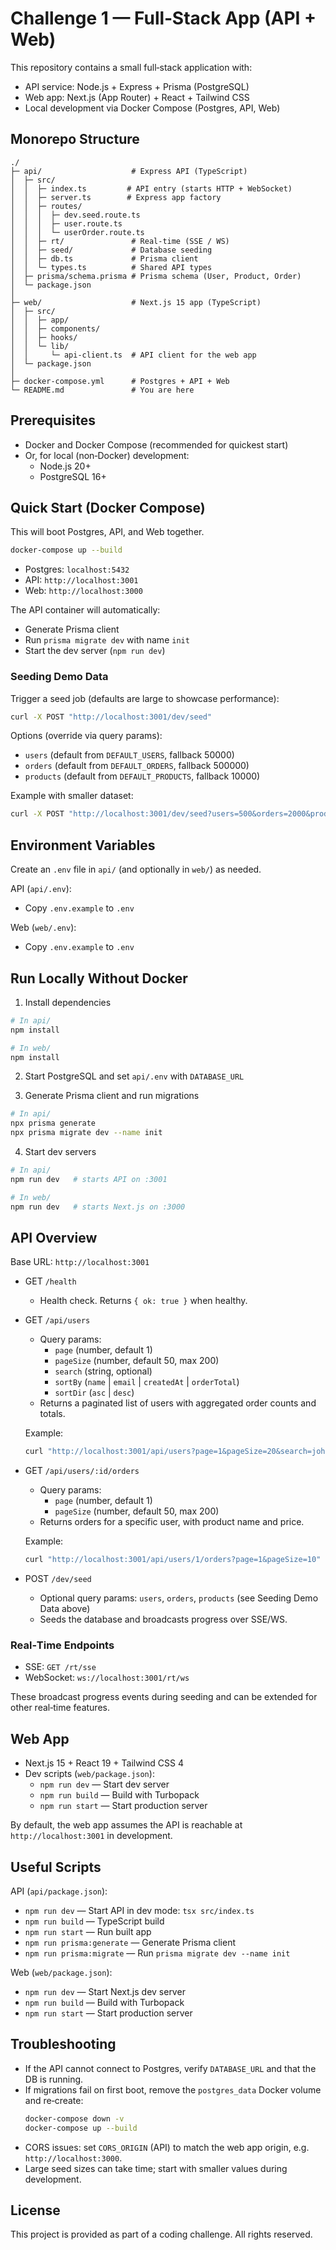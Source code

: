 # Challenge 1 — Full‑Stack App (API + Web)

This repository contains a small full‑stack application with:

- API service: Node.js + Express + Prisma (PostgreSQL)
- Web app: Next.js (App Router) + React + Tailwind CSS
- Local development via Docker Compose (Postgres, API, Web)

## Monorepo Structure

```
./
├─ api/                    # Express API (TypeScript)
│  ├─ src/
│  │  ├─ index.ts         # API entry (starts HTTP + WebSocket)
│  │  ├─ server.ts        # Express app factory
│  │  ├─ routes/
│  │  │  ├─ dev.seed.route.ts
│  │  │  ├─ user.route.ts
│  │  │  └─ userOrder.route.ts
│  │  ├─ rt/               # Real‑time (SSE / WS)
│  │  ├─ seed/             # Database seeding
│  │  ├─ db.ts             # Prisma client
│  │  └─ types.ts          # Shared API types
│  ├─ prisma/schema.prisma # Prisma schema (User, Product, Order)
│  └─ package.json
│
├─ web/                    # Next.js 15 app (TypeScript)
│  ├─ src/
│  │  ├─ app/
│  │  ├─ components/
│  │  ├─ hooks/
│  │  └─ lib/
│  │     └─ api-client.ts  # API client for the web app
│  └─ package.json
│
├─ docker-compose.yml      # Postgres + API + Web
└─ README.md               # You are here
```

## Prerequisites

- Docker and Docker Compose (recommended for quickest start)
- Or, for local (non‑Docker) development:
  - Node.js 20+
  - PostgreSQL 16+

## Quick Start (Docker Compose)

This will boot Postgres, API, and Web together.

```bash
docker-compose up --build
```

- Postgres: `localhost:5432`
- API: `http://localhost:3001`
- Web: `http://localhost:3000`

The API container will automatically:
- Generate Prisma client
- Run `prisma migrate dev` with name `init`
- Start the dev server (`npm run dev`)

### Seeding Demo Data

Trigger a seed job (defaults are large to showcase performance):

```bash
curl -X POST "http://localhost:3001/dev/seed"
```

Options (override via query params):
- `users` (default from `DEFAULT_USERS`, fallback 50000)
- `orders` (default from `DEFAULT_ORDERS`, fallback 500000)
- `products` (default from `DEFAULT_PRODUCTS`, fallback 10000)

Example with smaller dataset:

```bash
curl -X POST "http://localhost:3001/dev/seed?users=500&orders=2000&products=200"
```

## Environment Variables

Create an `.env` file in `api/` (and optionally in `web/`) as needed.

API (`api/.env`):
- Copy `.env.example` to `.env`


Web (`web/.env`):
- Copy `.env.example` to `.env`

## Run Locally Without Docker

1) Install dependencies

```bash
# In api/
npm install

# In web/
npm install
```

2) Start PostgreSQL and set `api/.env` with `DATABASE_URL`

3) Generate Prisma client and run migrations

```bash
# In api/
npx prisma generate
npx prisma migrate dev --name init
```

4) Start dev servers

```bash
# In api/
npm run dev   # starts API on :3001

# In web/
npm run dev   # starts Next.js on :3000
```

## API Overview

Base URL: `http://localhost:3001`

- GET `/health`
  - Health check. Returns `{ ok: true }` when healthy.

- GET `/api/users`
  - Query params:
    - `page` (number, default 1)
    - `pageSize` (number, default 50, max 200)
    - `search` (string, optional)
    - `sortBy` (`name` | `email` | `createdAt` | `orderTotal`)
    - `sortDir` (`asc` | `desc`)
  - Returns a paginated list of users with aggregated order counts and totals.

  Example:
  ```bash
  curl "http://localhost:3001/api/users?page=1&pageSize=20&search=john&sortBy=orderTotal&sortDir=desc"
  ```

- GET `/api/users/:id/orders`
  - Query params:
    - `page` (number, default 1)
    - `pageSize` (number, default 50, max 200)
  - Returns orders for a specific user, with product name and price.

  Example:
  ```bash
  curl "http://localhost:3001/api/users/1/orders?page=1&pageSize=10"
  ```

- POST `/dev/seed`
  - Optional query params: `users`, `orders`, `products` (see Seeding Demo Data above)
  - Seeds the database and broadcasts progress over SSE/WS.

### Real‑Time Endpoints

- SSE: `GET /rt/sse`
- WebSocket: `ws://localhost:3001/rt/ws`

These broadcast progress events during seeding and can be extended for other real‑time features.

## Web App

- Next.js 15 + React 19 + Tailwind CSS 4
- Dev scripts (`web/package.json`):
  - `npm run dev` — Start dev server
  - `npm run build` — Build with Turbopack
  - `npm run start` — Start production server

By default, the web app assumes the API is reachable at `http://localhost:3001` in development.

## Useful Scripts

API (`api/package.json`):
- `npm run dev` — Start API in dev mode: `tsx src/index.ts`
- `npm run build` — TypeScript build
- `npm run start` — Run built app
- `npm run prisma:generate` — Generate Prisma client
- `npm run prisma:migrate` — Run `prisma migrate dev --name init`

Web (`web/package.json`):
- `npm run dev` — Start Next.js dev server
- `npm run build` — Build with Turbopack
- `npm run start` — Start production server

## Troubleshooting

- If the API cannot connect to Postgres, verify `DATABASE_URL` and that the DB is running.
- If migrations fail on first boot, remove the `postgres_data` Docker volume and re‑create:
  ```bash
  docker-compose down -v
  docker-compose up --build
  ```
- CORS issues: set `CORS_ORIGIN` (API) to match the web app origin, e.g. `http://localhost:3000`.
- Large seed sizes can take time; start with smaller values during development.

## License

This project is provided as part of a coding challenge. All rights reserved.
